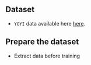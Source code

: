 ## Dataset
* `YOYI` data available here [here](http://apex.sjtu.edu.cn/datasets/7).
## Prepare the dataset
* Extract data before training
